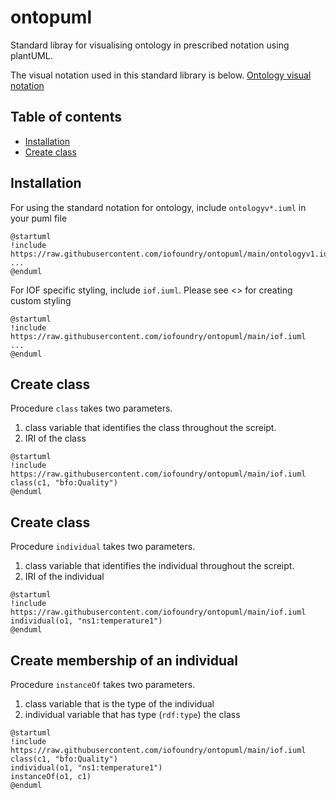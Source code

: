 # ontopuml
Standard libray for visualising ontology in prescribed notation using plantUML. 

The visual notation used in this standard library is below.
[Ontology visual notation]()

## Table of contents
- [Installation](#installation)
- [Create class](#create-class)

## Installation

For using the standard notation for ontology, include `ontologyv*.iuml` in your puml file
```
@startuml
!include https://raw.githubusercontent.com/iofoundry/ontopuml/main/ontologyv1.iuml
...
@enduml
```

For IOF specific styling, include `iof.iuml`. Please see <> for creating custom styling
```
@startuml
!include https://raw.githubusercontent.com/iofoundry/ontopuml/main/iof.iuml
...
@enduml
```

## Create class 
Procedure `class` takes two parameters.

1. class variable that identifies the class throughout the screipt. 
2. IRI of the class 

```
@startuml
!include https://raw.githubusercontent.com/iofoundry/ontopuml/main/iof.iuml
class(c1, "bfo:Quality")   
@enduml
```
## Create class 
Procedure `individual` takes two parameters.

1. class variable that identifies the individual throughout the screipt. 
2. IRI of the individual 
```
@startuml
!include https://raw.githubusercontent.com/iofoundry/ontopuml/main/iof.iuml 
individual(o1, "ns1:temperature1")
@enduml
```
## Create membership of an individual
Procedure `instanceOf` takes two parameters.

1. class variable that is the type of the individual
2. individual variable that has type (`rdf:type`) the class
```
@startuml
!include https://raw.githubusercontent.com/iofoundry/ontopuml/main/iof.iuml
class(c1, "bfo:Quality")   
individual(o1, "ns1:temperature1")
instanceOf(o1, c1)
@enduml
```

